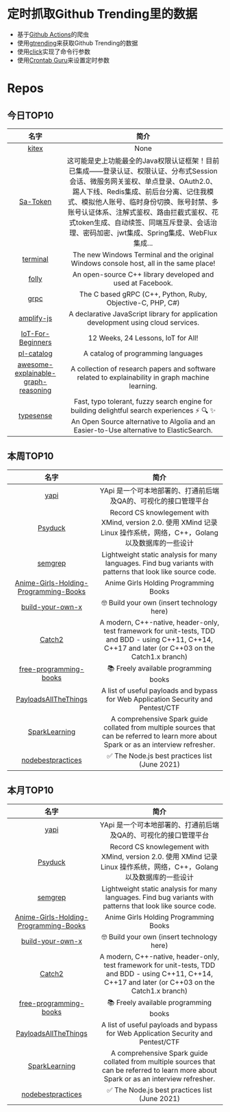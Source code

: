 # 定时抓取Github Trending里的数据
* 基于[Github Actions](https://docs.github.com/en/actions)的爬虫
* 使用[gtrending](https://github.com/hedythedev/gtrending)来获取Github Trending的数据
* 使用[click](https://github.com/pallets/click)实现了命令行参数
* 使用[Crontab Guru](https://crontab.guru/)来设置定时参数

# Repos
## 今日TOP10 
<!-- START OF DAILY_TOP10_REPOS -->
| 名字 | 简介 |
| :----: | :----: |
| [kitex](https://github.com/cloudwego/kitex) | None |
| [Sa-Token](https://github.com/dromara/Sa-Token) | 这可能是史上功能最全的Java权限认证框架！目前已集成——登录认证、权限认证、分布式Session会话、微服务网关鉴权、单点登录、OAuth2.0、踢人下线、Redis集成、前后台分离、记住我模式、模拟他人账号、临时身份切换、账号封禁、多账号认证体系、注解式鉴权、路由拦截式鉴权、花式token生成、自动续签、同端互斥登录、会话治理、密码加密、jwt集成、Spring集成、WebFlux集成... |
| [terminal](https://github.com/microsoft/terminal) | The new Windows Terminal and the original Windows console host, all in the same place! |
| [folly](https://github.com/facebook/folly) | An open-source C++ library developed and used at Facebook. |
| [grpc](https://github.com/grpc/grpc) | The C based gRPC (C++, Python, Ruby, Objective-C, PHP, C#) |
| [amplify-js](https://github.com/aws-amplify/amplify-js) | A declarative JavaScript library for application development using cloud services. |
| [IoT-For-Beginners](https://github.com/microsoft/IoT-For-Beginners) | 12 Weeks, 24 Lessons, IoT for All! |
| [pl-catalog](https://github.com/prathyvsh/pl-catalog) | A catalog of programming languages |
| [awesome-explainable-graph-reasoning](https://github.com/AstraZeneca/awesome-explainable-graph-reasoning) | A collection of research papers and software related to explainability in graph machine learning. |
| [typesense](https://github.com/typesense/typesense) | Fast, typo tolerant, fuzzy search engine for building delightful search experiences ⚡ 🔍 ✨ An Open Source alternative to Algolia and an Easier-to-Use alternative to ElasticSearch. |
<!-- END OF DAILY_TOP10_REPOS -->

## 本周TOP10
<!-- START OF WEEKLY_TOP10_REPOS -->
| 名字 | 简介 |
| :----: | :----: |
| [yapi](https://github.com/YMFE/yapi) | YApi 是一个可本地部署的、打通前后端及QA的、可视化的接口管理平台 |
| [Psyduck](https://github.com/SmartKeyerror/Psyduck) | Record CS knowlegement with XMind, version 2.0. 使用 XMind 记录 Linux 操作系统，网络，C++，Golang 以及数据库的一些设计 |
| [semgrep](https://github.com/returntocorp/semgrep) | Lightweight static analysis for many languages. Find bug variants with patterns that look like source code. |
| [Anime-Girls-Holding-Programming-Books](https://github.com/laynH/Anime-Girls-Holding-Programming-Books) | Anime Girls Holding Programming Books |
| [build-your-own-x](https://github.com/danistefanovic/build-your-own-x) | 🤓 Build your own (insert technology here) |
| [Catch2](https://github.com/catchorg/Catch2) | A modern, C++-native, header-only, test framework for unit-tests, TDD and BDD - using C++11, C++14, C++17 and later (or C++03 on the Catch1.x branch) |
| [free-programming-books](https://github.com/EbookFoundation/free-programming-books) | 📚 Freely available programming books |
| [PayloadsAllTheThings](https://github.com/swisskyrepo/PayloadsAllTheThings) | A list of useful payloads and bypass for Web Application Security and Pentest/CTF |
| [SparkLearning](https://github.com/ankurchavda/SparkLearning) | A comprehensive Spark guide collated from multiple sources that can be referred to learn more about Spark or as an interview refresher. |
| [nodebestpractices](https://github.com/goldbergyoni/nodebestpractices) | ✅ The Node.js best practices list (June 2021) |
<!-- END OF WEEKLY_TOP10_REPOS -->

## 本月TOP10
<!-- START OF MONTHLY_TOP10_REPOS -->
| 名字 | 简介 |
| :----: | :----: |
| [yapi](https://github.com/YMFE/yapi) | YApi 是一个可本地部署的、打通前后端及QA的、可视化的接口管理平台 |
| [Psyduck](https://github.com/SmartKeyerror/Psyduck) | Record CS knowlegement with XMind, version 2.0. 使用 XMind 记录 Linux 操作系统，网络，C++，Golang 以及数据库的一些设计 |
| [semgrep](https://github.com/returntocorp/semgrep) | Lightweight static analysis for many languages. Find bug variants with patterns that look like source code. |
| [Anime-Girls-Holding-Programming-Books](https://github.com/laynH/Anime-Girls-Holding-Programming-Books) | Anime Girls Holding Programming Books |
| [build-your-own-x](https://github.com/danistefanovic/build-your-own-x) | 🤓 Build your own (insert technology here) |
| [Catch2](https://github.com/catchorg/Catch2) | A modern, C++-native, header-only, test framework for unit-tests, TDD and BDD - using C++11, C++14, C++17 and later (or C++03 on the Catch1.x branch) |
| [free-programming-books](https://github.com/EbookFoundation/free-programming-books) | 📚 Freely available programming books |
| [PayloadsAllTheThings](https://github.com/swisskyrepo/PayloadsAllTheThings) | A list of useful payloads and bypass for Web Application Security and Pentest/CTF |
| [SparkLearning](https://github.com/ankurchavda/SparkLearning) | A comprehensive Spark guide collated from multiple sources that can be referred to learn more about Spark or as an interview refresher. |
| [nodebestpractices](https://github.com/goldbergyoni/nodebestpractices) | ✅ The Node.js best practices list (June 2021) |
<!-- END OF MONTHLY_TOP10_REPOS -->
